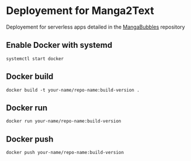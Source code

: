# Deployement for Manga2Text

Deployement for serverless apps detailed in the [MangaBubbles](https://github.com/Gozea/MangaBubble) repository

## Enable Docker with systemd

```systemctl start docker```

## Docker build

```docker build -t your-name/repo-name:build-version .```

## Docker run

```docker run your-name/repo-name:build-version```

## Docker push

```docker push your-name/repo-name:build-version```
